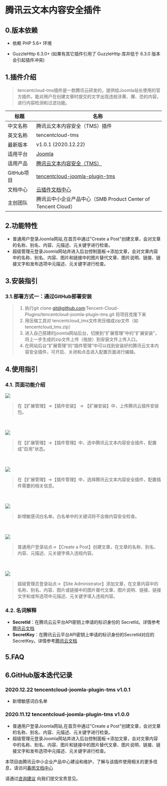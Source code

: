 # 腾讯云文本内容安全插件

## 0.版本依赖

- 依赖 PHP 5.6+ 环境

- GuzzleHttp 6.3.0+ (如果有其它插件引用了 GuzzleHttp 库并低于 6.3.0 版本会引起插件冲突)

## 1.插件介绍

> tencentcloud-tms插件是一款腾讯云研发的，提供给Joomla站长使用的官方插件。能对用户在创建文章时提交的文字出现违规涉黄、爆、恐的内容，进行内容检测和过滤功能。

| 标题       | 名称                                                         |
| ---------- | ------------------------------------------------------------ |
| 中文名称   | 腾讯云文本内容安全（TMS）插件                                  |
| 英文名称   | tencentcloud-tms                                         |
| 最新版本   | v1.0.1 (2020.12.22)                                          |
| 适用平台   | [Joomla](https://joomla.org/)                          |
| 适用产品   | [腾讯云文本内容安全（TMS）](https://cloud.tencent.com/product/tms) |
| GitHub项目 | [tencentcloud-joomla-plugin-tms](https://github.com/Tencent-Cloud-Plugins/tencentcloud-joomla-plugin-tms) |
| 文档中心   | [云插件文档中心](https://openapp.qq.com/docs/joomla/tms.html) |
| 主创团队   | 腾讯云中小企业产品中心（SMB Product Center of Tencent Cloud） |



## 2.功能特性
- 普通用户登录Joomla网站,在首页中通过"Create a Post"创建文章，会对文章的名称、别名、内容、元描述、元关键字进行检查。
- 超级管理元登录Joomla网站井进入后台控制面板->添加文章，会对文章内容中的名称、别名、内容、图片和链接中的图片替代文章、图片说明、链接、链接文字和发布选项中元描述、元关键字进行检查。

## 3.安装指引

### 3.1.部署方式一：通过GitHub部署安装

> 1. 执行git clone git@github.com:Tencent-Cloud-Plugins/tencentcloud-joomla-plugin-tms.git 将项目克隆下来
> 2. 用压缩工具对 tencentcloud_tms文件夹压缩成zip文件（如tencentcloud_tms.zip）
> 3. 进入自己搭建的joomla网站后台，切换到“扩展管理”中的“扩展安装”，将上一步生成的zip文件上传（拖放）到安装文件上传入口。
> 4. 在网站后台“扩展管理”的“插件管理”中可以找到安装好的腾讯云文本内容安全插件，可开启、关闭和点击进入配置页面进行编辑。

## 4.使用指引

### 4.1. 页面功能介绍

![](./images/tms1.png)
> 在【扩展管理】->【插件安装】 -> 【扩展安装】中，上传腾讯云插件安装包。

<br><br>
![](./images/tms2.png)
> 在【扩展管理】->【插件管理】中，选中腾讯云文本内容安全插件，配置成"启用"状态。 

<br><br>
![](./images/tms3.png)
> 在【扩展管理】->【插件管理】中，选择腾讯云文本内容安全插件，配置插件需要的相关信息。 

<br><br>
![](./images/tms6.png)
> 新增敏感词白名单。白名单中的关键词将不会做内容安全检查。 

<br><br>
![](./images/tms4.png)
> 普通用户登录站点->【Create a Post】创建文章，在文章的名称、别名、内容、元描述、元关键字填入违规内容。

<br><br>
![](./images/tms5.png)
> 超级管理员登录站点->【Site Administrator】添加文章，在文章内容中的名称、别名、内容、图片或链接中的图片替代文章、图片说明、链接、链接文字和或布选项中元描述、元关键字填入违规内容。

### 4.2. 名词解释

- **SecretId**：在腾讯云云平台API密钥上申请的标识身份的 SecretId。详情参考[腾讯云文档](https://cloud.tencent.com/document/product)
- **SecretKey**：在腾讯云云平台API密钥上申请的标识身份的SecretId对应的SecretKey。详情参考[腾讯云文档](https://cloud.tencent.com/document/product)

## 5.FAQ


## 6.GitHub版本迭代记录
### 2020.12.22 tencentcloud-joomla-plugin-tms v1.0.1
- 新增敏感词白名单

### 2020.11.12 tencentcloud-joomla-plugin-tms v1.0.0
- 普通用户登录Joomla网站,在首页中通过"Create a Post"创建文章，会对文章的名称、别名、内容、元描述、元关键字进行检查。
- 超级管理元登录Joomla网站井进入后台控制面板->添加文章，会对文章内容中的名称、别名、内容、图片和链接中的图片替代文章、图片说明、链接、链接文字和发布选项中元描述、元关键字进行检查。


本项目由腾讯云中小企业产品中心建设和维护，了解与该插件使用相关的更多信息，请访问[春雨文档中心](https://openapp.qq.com/docs/DiscuzX/tms.html) 

请通过[咨询建议](https://da.do/y0rp) 向我们提交宝贵意见。